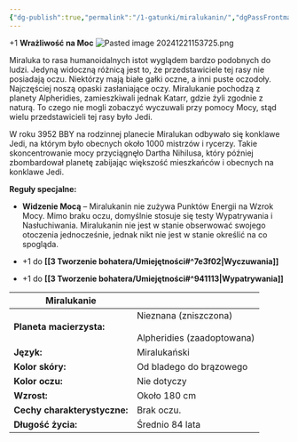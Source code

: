 ```yaml
---
{"dg-publish":true,"permalink":"/1-gatunki/miralukanin/","dgPassFrontmatter":true}
---
```


+1 **Wrażliwość na Moc**
![Pasted image 20241221153725.png](/img/user/6%20Obrazy/Pasted%20image%2020241221153725.png)

Miraluka to rasa humanoidalnych istot wyglądem bardzo podobnych do ludzi. Jedyną widoczną różnicą jest to, że przedstawiciele tej rasy nie posiadają oczu. Niektórzy mają białe gałki oczne, a inni puste oczodoły. Najczęściej noszą opaski zasłaniające oczy. Miralukanie pochodzą z planety Alpheridies, zamieszkiwali jednak Katarr, gdzie żyli zgodnie z naturą. To czego nie mogli zobaczyć wyczuwali przy pomocy Mocy, stąd wielu przedstawicieli tej rasy było Jedi.

W roku 3952 BBY na rodzinnej planecie Miralukan odbywało się konklawe Jedi, na którym było obecnych około 1000 mistrzów i rycerzy. Takie skoncentrowanie mocy przyciągnęło Dartha Nihilusa, który później zbombardował planetę zabijając większość mieszkańców i obecnych na konklawe Jedi.

**Reguły specjalne:**

- **Widzenie Mocą** – Miralukanin nie zużywa Punktów Energii na Wzrok Mocy. Mimo braku oczu, domyślnie stosuje się testy Wypatrywania i Nasłuchiwania. Miralukanin nie jest w stanie obserwować swojego otoczenia jednocześnie, jednak nikt nie jest w stanie określić na co spogląda.

- +1 do **[[3 Tworzenie bohatera/Umiejętności#^7e3f02\|Wyczuwania]]**

- +1 do **[[3 Tworzenie bohatera/Umiejętności#^941113\|Wypatrywania]]**

| **Miralukanie**              |                                                         |
| ---------------------------- | ------------------------------------------------------- |
| **Planeta macierzysta:**     | Nieznana (zniszczona)<br><br>Alpheridies (zaadoptowana) |
| **Język:**                   | Miralukański                                            |
| **Kolor skóry:**             | Od bladego do brązowego                                 |
| **Kolor oczu:**              | Nie dotyczy                                             |
| **Wzrost:**                  | Około 180 cm                                            |
| **Cechy charakterystyczne:** | Brak oczu.                                              |
| **Długość życia:**           | Średnio 84 lata                                         |